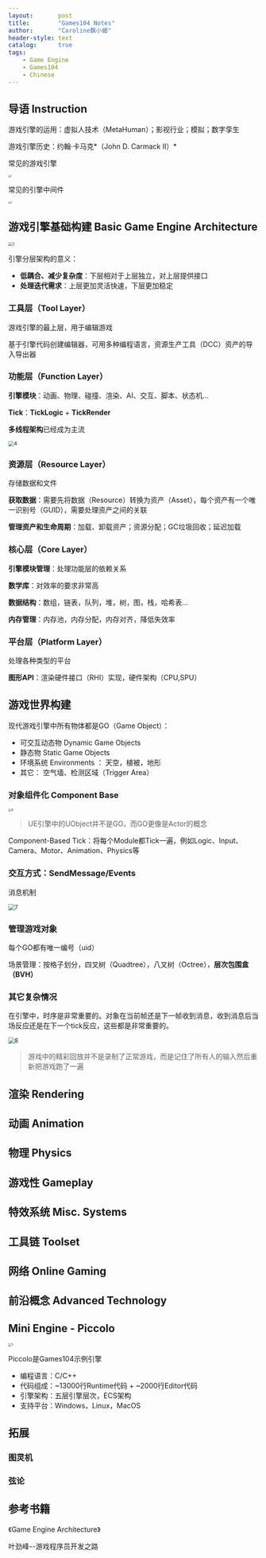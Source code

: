 ```yaml
---
layout:       post
title:        "Games104 Notes"
author:       "Caroline飘小蝎"
header-style: text
catalog:      true
tags:
    - Game Engine
    - Games104
    - Chinese
---
```


## 导语 Instruction

游戏引擎的运用：虚拟人技术（MetaHuman）；影视行业；模拟；数字孪生

游戏引擎历史：约翰·卡马克*（John D. Carmack II）*

常见的游戏引擎

<img src="\assets\GameEngine\Games104\c1\1.png" alt="1" style="zoom:30%;" />

常见的引擎中间件

<img src="\assets\GameEngine\Games104\c1\2.png" alt="2" style="zoom:30%;" />

## 游戏引擎基础构建 Basic Game Engine Architecture

<img src="\assets\GameEngine\Games104\c1\3.png" alt="3" style="zoom:50%;" />

引擎分层架构的意义：

- **低耦合、减少复杂度**：下层相对于上层独立，对上层提供接口
- **处理迭代需求**：上层更加灵活快速，下层更加稳定

### 工具层（Tool Layer）

游戏引擎的最上层，用于编辑游戏

基于引擎代码创建编辑器，可用多种编程语言，资源生产工具（DCC）资产的导入导出器

### 功能层（Function Layer）

**引擎模块**：动画、物理、碰撞、渲染、AI、交互、脚本、状态机...

**Tick**：**TickLogic** + **TickRender**

**多线程架构**已经成为主流

<img src="\assets\GameEngine\Games104\c1\4.png" alt="4" style="zoom:70%;" />

### 资源层（Resource Layer）

存储数据和文件

**获取数据**：需要先将数据（Resource）转换为资产（Asset），每个资产有一个唯一识别号（GUID），需要处理资产之间的关联

**管理资产和生命周期**：加载、卸载资产；资源分配；GC垃圾回收；延迟加载

### 核心层（Core Layer）

**引擎模块管理**：处理功能层的依赖关系

**数学库**：对效率的要求非常高

**数据结构**：数组，链表，队列，堆，树，图，栈，哈希表...

**内存管理**：内存池，内存分配，内存对齐，降低失效率

### 平台层（Platform Layer）

处理各种类型的平台

**图形API**：渲染硬件接口（RHI）实现，硬件架构（CPU,SPU）

## 游戏世界构建

现代游戏引擎中所有物体都是GO（Game Object）：

- 可交互动态物 Dynamic Game Objects
- 静态物 Static Game Objects
- 环境系统 Environments ： 天空，植被，地形
- 其它： 空气墙、检测区域（Trigger Area）

### 对象组件化 Component Base

<img src="\assets\GameEngine\Games104\c1\6.png" alt="6" style="zoom:40%;" />

> UE引擎中的UObject并不是GO，而GO更像是Actor的概念

Component-Based Tick：将每个Module都Tick一遍，例如Logic、Input、Camera、Motor、Animation、Physics等

### 交互方式：SendMessage/Events

消息机制

<img src="\assets\GameEngine\Games104\c1\7.png" alt="7" style="zoom:80%;" />

### 管理游戏对象

每个GO都有唯一编号（uid）

场景管理：按格子划分，四叉树（Quadtree），八叉树（Octree），**层次包围盒（BVH）**

### 其它复杂情况

在引擎中，时序是非常重要的。对象在当前帧还是下一帧收到消息，收到消息后当场反应还是在下一个tick反应，这些都是非常重要的。

<img src="\assets\GameEngine\Games104\c1\8.png" alt="8" style="zoom:80%;" />

> 游戏中的精彩回放并不是录制了正常游戏，而是记住了所有人的输入然后重新把游戏跑了一遍

## 渲染 Rendering





## 动画 Animation





## 物理 Physics





## 游戏性 Gameplay





## 特效系统 Misc. Systems





## 工具链 Toolset





## 网络 Online Gaming





## 前沿概念 Advanced Technology





## Mini Engine - Piccolo

<img src="\assets\GameEngine\Games104\c1\5.png" alt="5" style="zoom:40%;" />

Piccolo是Games104示例引擎

- 编程语言：C/C++
- 代码组成：~13000行Runtime代码 + ~2000行Editor代码
- 引擎架构：五层引擎层次，ECS架构
- 支持平台：Windows，Linux，MacOS



## 拓展

### 图灵机

### 弦论



## 参考书籍

《Game Engine Architecture》

叶劲峰--游戏程序员开发之路
